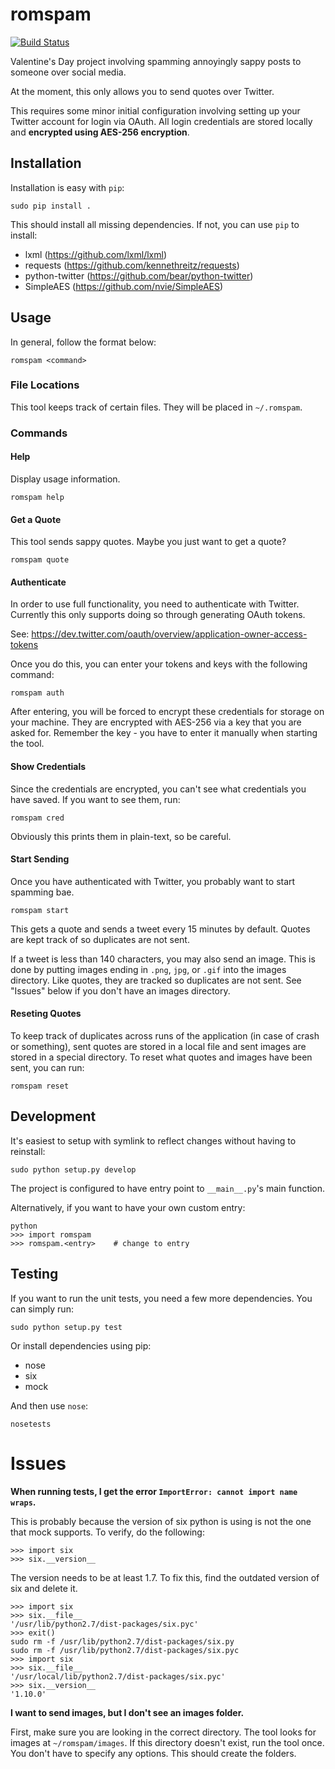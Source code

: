 # romspam
[![Build Status](https://travis-ci.org/mjmeli/romspam.svg?branch=master)](https://travis-ci.org/mjmeli/romspam)

Valentine's Day project involving spamming annoyingly sappy posts to someone over social media.

At the moment, this only allows you to send quotes over Twitter.

This requires some minor initial configuration involving setting up your Twitter account for login via OAuth. All login credentials are stored locally and **encrypted using AES-256 encryption**.

## Installation

Installation is easy with `pip`:

    sudo pip install .

This should install all missing dependencies. If not, you can use `pip` to install:

* lxml (https://github.com/lxml/lxml)
* requests (https://github.com/kennethreitz/requests)
* python-twitter (https://github.com/bear/python-twitter)
* SimpleAES (https://github.com/nvie/SimpleAES)

## Usage
In general, follow the format below:

    romspam <command>

### File Locations
This tool keeps track of certain files. They will be placed in `~/.romspam`.

### Commands

#### Help
Display usage information.

    romspam help

#### Get a Quote
This tool sends sappy quotes. Maybe you just want to get a quote?

    romspam quote

#### Authenticate
In order to use full functionality, you need to authenticate with Twitter.
Currently this only supports doing so through generating OAuth tokens.

See: https://dev.twitter.com/oauth/overview/application-owner-access-tokens

Once you do this, you can enter your tokens and keys with the following command:

    romspam auth

After entering, you will be forced to encrypt these credentials for storage on
your machine. They are encrypted with AES-256 via a key that you are asked for.
Remember the key - you have to enter it manually when starting the tool.

#### Show Credentials
Since the credentials are encrypted, you can't see what credentials you have saved.
If you want to see them, run:

    romspam cred

Obviously this prints them in plain-text, so be careful.

#### Start Sending
Once you have authenticated with Twitter, you probably want to start spamming bae.

    romspam start

This gets a quote and sends a tweet every 15 minutes by default. Quotes are kept
track of so duplicates are not sent.

If a tweet is less than 140 characters, you may also send an image. This is done
by putting images ending in `.png`, `jpg`, or `.gif` into the images directory.
Like quotes, they are tracked so duplicates are not sent. See "Issues" below if you don't have an images directory.

#### Reseting Quotes
To keep track of duplicates across runs of the application (in case of crash or something),
sent quotes are stored in a local file and sent images are stored in a special directory.
To reset what quotes and images have been sent, you can run:

    romspam reset

## Development
It's easiest to setup with symlink to reflect changes without having to reinstall:

    sudo python setup.py develop

The project is configured to have entry point to `__main__.py`'s main function.

Alternatively, if you want to have your own custom entry:

    python
    >>> import romspam
    >>> romspam.<entry>    # change to entry

## Testing
If you want to run the unit tests, you need a few more dependencies. You can
simply run:

    sudo python setup.py test

Or install dependencies using pip:
* nose
* six
* mock

And then use `nose`:

    nosetests

# Issues

**When running tests, I get the error `ImportError: cannot import name wraps`.**

This is probably because the version of six python is using is not the one that
mock supports. To verify, do the following:

    >>> import six
    >>> six.__version__

The version needs to be at least 1.7. To fix this, find the outdated version of
six and delete it.

    >>> import six
    >>> six.__file__
    '/usr/lib/python2.7/dist-packages/six.pyc'
    >>> exit()
    sudo rm -f /usr/lib/python2.7/dist-packages/six.py
    sudo rm -f /usr/lib/python2.7/dist-packages/six.pyc
    >>> import six
    >>> six.__file__
    '/usr/local/lib/python2.7/dist-packages/six.pyc'
    >>> six.__version__
    '1.10.0'

**I want to send images, but I don't see an images folder.**

First, make sure you are looking in the correct directory. The tool looks for images at `~/romspam/images`. If this directory doesn't exist, run the tool once. You don't have to specify any options. This should create the folders.
